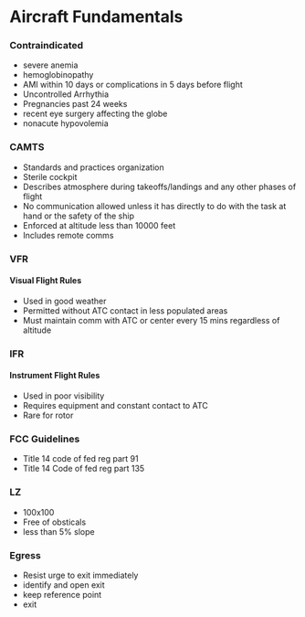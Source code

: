 # Aircraft Fundamentals

### Contraindicated

* severe anemia
* hemoglobinopathy
* AMI within 10 days or complications in 5 days before flight
* Uncontrolled Arrhythia
* Pregnancies past 24 weeks
* recent eye surgery affecting the globe
* nonacute hypovolemia

### CAMTS
* Standards and practices organization
* Sterile cockpit
* Describes atmosphere during takeoffs/landings and any other phases of flight
* No communication allowed unless it has directly to do with the task at hand or the safety of the ship
* Enforced at altitude less than 10000 feet
* Includes remote comms

### VFR
#### Visual Flight Rules
* Used in good weather
* Permitted without ATC contact in less populated areas
* Must maintain comm with ATC or center every 15 mins regardless of altitude

### IFR
#### Instrument Flight Rules
* Used in poor visibility
* Requires equipment and constant contact to ATC
* Rare for rotor

### FCC Guidelines
* Title 14 code of fed reg part 91
* Title 14 Code of fed reg part 135

### LZ
* 100x100
* Free of obsticals
* less than 5% slope

### Egress
* Resist urge to exit immediately
* identify and open exit
* keep reference point
* exit
